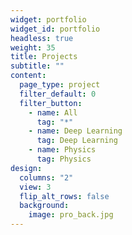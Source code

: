 ```yaml
---
widget: portfolio
widget_id: portfolio
headless: true
weight: 35
title: Projects
subtitle: ""
content:
  page_type: project
  filter_default: 0
  filter_button:
    - name: All
      tag: "*"
    - name: Deep Learning
      tag: Deep Learning
    - name: Physics
      tag: Physics
design:
  columns: "2"
  view: 3
  flip_alt_rows: false
  background:
    image: pro_back.jpg
---
```

